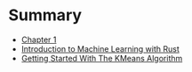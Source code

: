 # Summary

- [Chapter 1](./chapter_1.md)
- [Introduction to Machine Learning with Rust](./2_intro.md)
- [Getting Started With The KMeans Algorithm](./3_kmeans.md)
